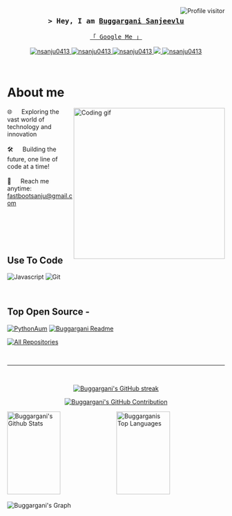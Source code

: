 <a href="https://komarev.com/ghpvc/?username=nsanju0413">
  <img align="right" src="https://komarev.com/ghpvc/?username=nsanju0413&label=Visitors&color=0e75b6&style=flat" alt="Profile visitor" />
</a>

<!-- Intro  -->
<h3 align="center">
        <samp>&gt; Hey, I am
                <b><a target="_blank" href="https://www.bsanju.in">Buggargani Sanjeevlu</a></b>
        </samp>
</h3>

<p align="center"> 
  <samp>
    <a href="https://www.google.com/search?q=Sanjeevlu+Buggargani">「 Google Me 」</a>
    <br>
  </samp>
</p>

<p align="center">
 <a href="https://nsanju0413.com" target="blank">
  <img src="https://img.shields.io/badge/Website-DC143C?style=for-the-badge&logo=medium&logoColor=white" alt="nsanju0413" />
 </a>
 <a href="https://linkedin.com/in/nsanju0413 target="_blank">
  <img src="https://img.shields.io/badge/LinkedIn-0077B5?style=for-the-badge&logo=linkedin&logoColor=white" alt="nsanju0413"/>
 </a>
 <a href="https://dev.to/nsanju0413" target="_blank">
  <img src="https://img.shields.io/badge/dev.to-0A0A0A?style=for-the-badge&logo=dev.to&logoColor=white" alt="nsanju0413" />
 </a>
 <a href="https://twitter.com/nsanju013" target="_blank">
  <img src="https://img.shields.io/badge/Twitter-1DA1F2?style=for-the-badge&logo=twitter&logoColor=white" />
 </a>
 <a href="https://instagram.com/bsanju2024" target="_blank">
  <img src="https://img.shields.io/badge/Instagram-fe4164?style=for-the-badge&logo=instagram&logoColor=white" alt="nsanju0413" />
 </a>

  </a> 
</p>
<br />

<!-- About Section -->

# About me

<p>
 <img align="right" width="350" src="/assets/programmer.gif" alt="Coding gif" />
  
 🌐 &emsp; Exploring the vast world of technology and innovation<br/><br/>
 🛠️ &emsp; Building the future, one line of code at a time!<br/><br/>
 📧 &emsp; Reach me anytime: fastbootsanju@gmail.com<br/><br/>
 
</p>

<br/>
<br/>
<br/>

## Use To Code

![Javascript](https://img.shields.io/badge/Javascript-F0DB4F?style=for-the-badge&labelColor=black&logo=javascript&logoColor=F0DB4F)
![Git](https://img.shields.io/badge/Git-F05032?style=for-the-badge&logo=git&logoColor=white)

<br/>

## Top Open Source -

[![PythonAum](https://github-readme-stats.vercel.app/api/pin/?username=nsanju0413&repo=itasks&border_color=7F3FBF&bg_color=0D1117&title_color=C9D1D9&text_color=8B949E&icon_color=7F3FBF)](https://github.com/nsanju0413/PythonAum)
[![Buggargani Readme](https://github-readme-stats.vercel.app/api/pin/?username=nsanju0413&repo=nsanju0413&border_color=7F3FBF&bg_color=0D1117&title_color=C9D1D9&text_color=8B949E&icon_color=7F3FBF)](https://github.com/nsanju0413/nsanju0413)

<p align="left">
  <a href="https://github.com/nsanju0413?tab=repositories" target="_blank"><img alt="All Repositories" title="All Repositories" src="https://img.shields.io/badge/-All%20Repos-2962FF?style=for-the-badge&logo=koding&logoColor=white"/></a>
</p>

<br/>
<hr/>
<br/>

<p align="center">
  <a href="https://github.com/nsanju0413">
    <img src="https://github-readme-streak-stats.herokuapp.com/?user=nsanju0413&theme=radical&border=7F3FBF&background=0D1117" alt="Buggargani's GitHub streak"/>
  </a>
</p>

<p align="center">
  <a href="https://github.com/nsanju0413">
    <img src="https://github-profile-summary-cards.vercel.app/api/cards/profile-details?username=nsanju0413&theme=radical" alt="Buggargani's GitHub Contribution"/>
  </a>
</p>

<a> 
    <a href="https://github.com/nsanju0413"><img alt="Buggargani's Github Stats" src="https://denvercoder1-github-readme-stats.vercel.app/api?username=nsanju0413&show_icons=true&count_private=true&theme=react&border_color=7F3FBF&bg_color=0D1117&title_color=F85D7F&icon_color=F8D866" height="192px" width="49.5%"/></a>
  <a href="https://github.com/nsanju0413"><img alt="Buggarganis Top Languages" src="https://denvercoder1-github-readme-stats.vercel.app/api/top-langs/?username=nsanju0413&langs_count=8&layout=compact&theme=react&border_color=7F3FBF&bg_color=0D1117&title_color=F85D7F&icon_color=F8D866" height="192px" width="49.5%"/></a>
  <br/>
</a>

![Buggargani's Graph](https://github-readme-activity-graph.vercel.app/graph?username=nsanju0413&custom_title=Sanjeevlu%20Buggargani's%20GitHub%20Activity%20Graph&bg_color=0D1117&color=7F3FBF&line=7F3FBF&point=7F3FBF&area_color=FFFFFF&title_color=FFFFFF&area=true)
